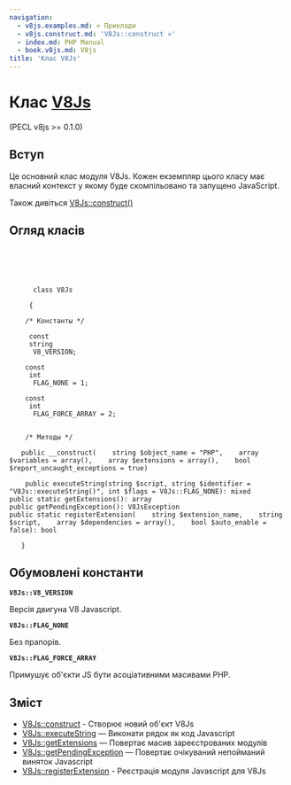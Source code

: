 ```yaml
---
navigation:
  - v8js.examples.md: « Приклади
  - v8js.construct.md: 'V8Js::construct »'
  - index.md: PHP Manual
  - book.v8js.md: V8js
title: 'Клас V8Js'
---
```

# Клас [V8Js](class.v8js.md)

(PECL v8js >= 0.1.0)

## Вступ

Це основний клас модуля V8Js. Кожен екземпляр цього класу має власний контекст у якому буде скомпільовано та запущено JavaScript.

Також дивіться [V8Js::construct()](v8js.construct.md)

## Огляд класів

```classsynopsis


    
    
     
      class V8Js
     
     {
    
    /* Константы */
    
     const
     string
      V8_VERSION;

    const
     int
      FLAG_NONE = 1;

    const
     int
      FLAG_FORCE_ARRAY = 2;


    /* Методы */
    
   public __construct(    string $object_name = "PHP",    array $variables = array(),    array $extensions = array(),    bool $report_uncaught_exceptions = true)

    public executeString(string $script, string $identifier = "V8Js::executeString()", int $flags = V8Js::FLAG_NONE): mixed
public static getExtensions(): array
public getPendingException(): V8JsException
public static registerExtension(    string $extension_name,    string $script,    array $dependencies = array(),    bool $auto_enable = false): bool

   }
```

## Обумовлені константи

**`V8Js::V8_VERSION`**

Версія двигуна V8 Javascript.

**`V8Js::FLAG_NONE`**

Без прапорів.

**`V8Js::FLAG_FORCE_ARRAY`**

Примушує об'єкти JS бути асоціативними масивами PHP.

## Зміст

-   [V8Js::construct](v8js.construct.md) - Створює новий об'єкт V8Js
-   [V8Js::executeString](v8js.executestring.md) — Виконати рядок як код Javascript
-   [V8Js::getExtensions](v8js.getextensions.md) — Повертає масив зареєстрованих модулів
-   [V8Js::getPendingException](v8js.getpendingexception.md) — Повертає очікуваний непойманий виняток Javascript
-   [V8Js::registerExtension](v8js.registerextension.md) - Реєстрація модуля Javascript для V8Js

